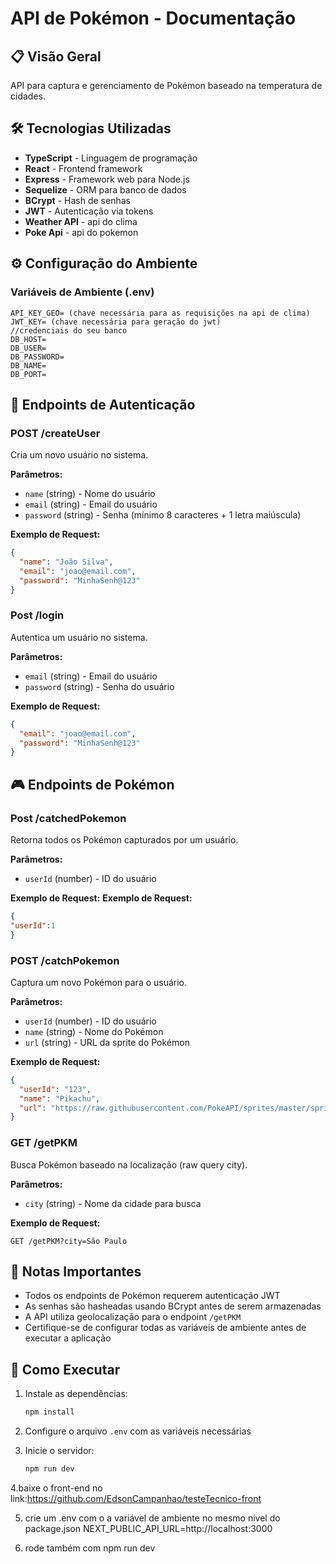 # API de Pokémon - Documentação

## 📋 Visão Geral

API para captura e gerenciamento de Pokémon baseado na temperatura de cidades.

## 🛠️ Tecnologias Utilizadas

- **TypeScript** - Linguagem de programação
- **React** - Frontend framework
- **Express** - Framework web para Node.js
- **Sequelize** - ORM para banco de dados
- **BCrypt** - Hash de senhas
- **JWT** - Autenticação via tokens
- **Weather API** - api do clima
- **Poke Api** - api do pokemon

## ⚙️ Configuração do Ambiente

### Variáveis de Ambiente (.env)

```env
API_KEY_GEO= (chave necessária para as requisições na api de clima)
JWT_KEY= (chave necessária para geração do jwt)
//credenciais do seu banco
DB_HOST=
DB_USER=
DB_PASSWORD=
DB_NAME=
DB_PORT=
```

## 🔐 Endpoints de Autenticação

### POST /createUser
Cria um novo usuário no sistema.

**Parâmetros:**
- `name` (string) - Nome do usuário
- `email` (string) - Email do usuário
- `password` (string) - Senha (mínimo 8 caracteres + 1 letra maiúscula)

**Exemplo de Request:**
```json
{
  "name": "João Silva",
  "email": "joao@email.com",
  "password": "MinhaSenh@123"
}
```

### Post /login
Autentica um usuário no sistema.

**Parâmetros:**
- `email` (string) - Email do usuário
- `password` (string) - Senha do usuário

**Exemplo de Request:**
```json
{
  "email": "joao@email.com",
  "password": "MinhaSenh@123"
}
```

## 🎮 Endpoints de Pokémon

### Post /catchedPokemon
Retorna todos os Pokémon capturados por um usuário.

**Parâmetros:**
- `userId` (number) - ID do usuário

**Exemplo de Request:**
**Exemplo de Request:**
```json
{
"userId":1
}
```

### POST /catchPokemon
Captura um novo Pokémon para o usuário.

**Parâmetros:**
- `userId` (number) - ID do usuário
- `name` (string) - Nome do Pokémon
- `url` (string) - URL da sprite do Pokémon

**Exemplo de Request:**
```json
{
  "userId": "123",
  "name": "Pikachu",
  "url": "https://raw.githubusercontent.com/PokeAPI/sprites/master/sprites/pokemon/25.png"
}
```

### GET /getPKM
Busca Pokémon baseado na localização (raw query city).

**Parâmetros:**
- `city` (string) - Nome da cidade para busca

**Exemplo de Request:**
```
GET /getPKM?city=São Paulo
```

## 📝 Notas Importantes

- Todos os endpoints de Pokémon requerem autenticação JWT
- As senhas são hasheadas usando BCrypt antes de serem armazenadas
- A API utiliza geolocalização para o endpoint `/getPKM`
- Certifique-se de configurar todas as variáveis de ambiente antes de executar a aplicação

## 🚀 Como Executar

1. Instale as dependências:
   ```bash
   npm install
   ```

2. Configure o arquivo `.env` com as variáveis necessárias


3. Inicie o servidor:
   ```bash
   npm run dev
   ```

4.baixe o front-end no link:https://github.com/EdsonCampanhao/testeTecnico-front

5. crie um .env com o a variável de ambiente no mesmo nível do package.json
    NEXT_PUBLIC_API_URL=http://localhost:3000
   

6. rode também com npm run dev
   


